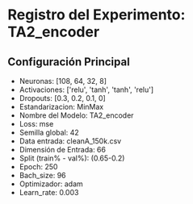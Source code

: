 # Registro del Experimento: TA2_encoder

## Configuración Principal
- Neuronas:              [108, 64, 32, 8]
- Activaciones:          ['relu', 'tanh', 'tanh', 'relu']
- Dropouts:              [0.3, 0.2, 0.1, 0]
- Estandarizacion:       MinMax
- Nombre del Modelo:     TA2_encoder
- Loss:                  mse
- Semilla global:        42
- Data entrada:          cleanA_150k.csv
- Dimensión de Entrada:  66
- Split (train% - val%): (0.65-0.2)
- Epoch:                 250
- Bach_size:             96
- Optimizador:           adam 
- Learn_rate:            0.003
